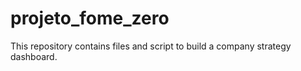 # projeto_fome_zero
This repository contains files and script to build a company strategy dashboard.



  
